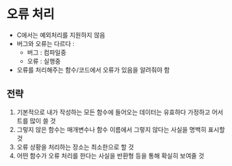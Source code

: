 # 오류 처리
- C에서는 예외처리를 지원하지 않음
- 버그와 오류는 다르다 :
  - 버그 : 컴파일중
  - 오류 : 실행중
- 오류를 처리해주는 함수/코드에서 오류가 있음을 알려줘야 함

## 전략
1. 기본적으로 내가 작성하는 모든 함수에 들어오는 데이터는 유효하다 가정하고 어서트를 많이 쓸 것
2. 그렇지 않은 함수는 매개변수나 함수 이름에서 그렇지 않다는 사실을 명백히 표시할 것
3. 오류 상황을 처리하는 장소는 최소한으로 할 것
4. 어떤 함수가 오류 처리를 한다는 사실을 반환형 등을 통해 확실히 보여줄 것
